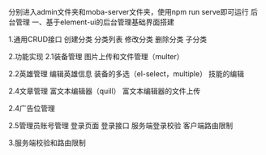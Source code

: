 分别进入admin文件夹和moba-server文件夹，使用npm run serve即可运行
后台管理
一、基于element-ui的后台管理基础界面搭建

1.通用CRUD接口
创建分类
分类列表
修改分类
删除分类
子分类

2.功能实现
2.1装备管理
   图片上传和文件管理（multer）

2.2英雄管理
   编辑英雄信息
   装备的多选（el-select，multiple）
   技能的编辑


2.4文章管理
   富文本编辑器（quill）
   富文本编辑器的文件上传


2.4广告位管理

2.5管理员账号管理
   登录页面
   登录接口
   服务端登录校验
   客户端路由限制

3.服务端校验和路由限制

